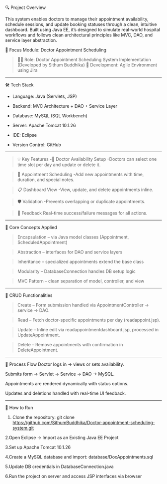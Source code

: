 🔍 Project Overview

This system enables doctors to manage their appointment availability, schedule sessions, and update booking statuses through a clean, intuitive dashboard. Built using Java EE, it’s designed to simulate real-world hospital workflows and follows clean architectural principles like MVC, DAO, and service layer abstraction.

🎯 Focus Module: 
  Doctor Appointment Scheduling
> 👨‍⚕️ Role: Doctor Appointment Scheduling System Implementation (Developed by Sithum Buddhika)
> 📅 Development: Agile Environment using Jira

-----------------------------

🛠️ Tech Stack
- Language: Java (Servlets, JSP)

- Backend: MVC Architecture + DAO + Service Layer

- Database: MySQL (SQL Workbench)

- Server: Apache Tomcat 10.1.26

- IDE: Eclipse

- Version Control: GitHub

-----------------------------

>💡 Key Features
-📅 Doctor Availability Setup
-Doctors can select one time slot per day and update or delete it.

>📝 Appointment Scheduling
-Add new appointments with time, duration, and special notes.

>📋 Dashboard View
-View, update, and delete appointments inline.

>🛡️ Validation
-Prevents overlapping or duplicate appointments.

>💬 Feedback
Real-time success/failure messages for all actions.

-----------------------------

🧠 Core Concepts Applied
> Encapsulation – via Java model classes (Appointment, ScheduledAppointment)

> Abstraction – interfaces for DAO and service layers

> Inheritance – specialized appointments extend the base class

> Modularity – DatabaseConnection handles DB setup logic

> MVC Pattern – clean separation of model, controller, and view

-----------------------------

🔁 CRUD Functionalities

> Create – Form submission handled via AppointmentController → service → DAO.

> Read – Fetch doctor-specific appointments per day (readappoint.jsp).

> Update – Inline edit via readappointmentdashboard.jsp, processed in UpdateAppointment.

> Delete – Remove appointments with confirmation in DeleteAppointment.

-----------------------------

🔄 Process Flow
Doctor logs in → views or sets availability.

Submits form → Servlet → Service → DAO → MySQL.

Appointments are rendered dynamically with status options.

Updates and deletions handled with real-time UI feedback.

-----------------------------

🚀 How to Run
1. Clone the repository:
  git clone https://github.com/SithumBuddhika/Doctor-appointment-scheduling-system.git

2.Open Eclipse → Import as an Existing Java EE Project

3.Set up Apache Tomcat 10.1.26

4.Create a MySQL database and import:
  database/DocAppointments.sql

5.Update DB credentials in DatabaseConnection.java

6.Run the project on server and access JSP interfaces via browser
